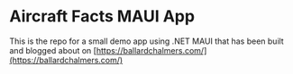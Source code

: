 # Aircraft Facts MAUI App

This is the repo for a small demo app using .NET MAUI that has been built and blogged about on [https://ballardchalmers.com/](https://ballardchalmers.com/)